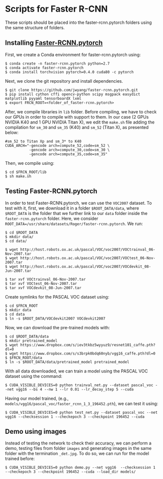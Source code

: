 # Scripts for Faster R-CNN 

These scripts should be placed into the faster-rcnn.pytorch folders using the same structure of folders.

## Installing [Faster-RCNN.pytorch](https://github.com/jwyang/faster-rcnn.pytorch)

First, we create a Conda environment for faster-rcnn.pytorch using:

```
$ conda create -n faster-rcnn.pytorch python=2.7
$ conda activate faster-rcnn.pytorch
$ conda install torchvision pytorch=0.4.0 cuda80 -c pytorch
```

Next, we clone the git repository and install dependencies.

```
$ git clone https://github.com/jwyang/faster-rcnn.pytorch.git
$ pip install cython cffi opencv-python scipy msgpack easydict matplotlib pyyaml tensorboardX lxml
$ export FRCN_ROOT=<folder_of_faster-rcnn.pytorch>
```

After, we compile libraries in `lib` folder. Before compiling, we have to check our GPUs in order to compile with support to them. In our case (2 GPUs NVIDIA K40 and 1 GPU NVIDIA Titan X), we edit the `make.sh` file adding the compilation for `sm_30` and `sm_35` (K40) and `sm_52` (Titan X), as presented below:

```
#sm_52 to Titan Xp and sm_3* to K40
CUDA_ARCH="-gencode arch=compute_52,code=sm_52 \
           -gencode arch=compute_30,code=sm_30 \
           -gencode arch=compute_35,code=sm_35"
```

Then, we compile using:

```
$ cd $FRCN_ROOT/lib
$ sh make.sh
```

## Testing Faster-RCNN.pytorch

In order to test Faster-RCNN.pytorch, we can use the `VOC2007` dataset. To test with it, first, we download it in a folder `$ROOT_DATA/data`, where `$ROOT_DATA` is the folder that we further link to our `data` folder inside the `faster-rcnn.pytorch` folder. Here, we consider `ROOT_DATA=/usr/share/datasets/Roger/faster-rcnn.pytorch`. We run:

```
$ cd $ROOT_DATA
$ mkdir data/
$ cd data/

$ wget http://host.robots.ox.ac.uk/pascal/VOC/voc2007/VOCtrainval_06-Nov-2007.tar
$ wget http://host.robots.ox.ac.uk/pascal/VOC/voc2007/VOCtest_06-Nov-2007.tar
$ wget http://host.robots.ox.ac.uk/pascal/VOC/voc2007/VOCdevkit_08-Jun-2007.tar

$ tar xvf VOCtrainval_06-Nov-2007.tar
$ tar xvf VOCtest_06-Nov-2007.tar
$ tar xvf VOCdevkit_08-Jun-2007.tar
```

Create symlinks for the PASCAL VOC dataset using:

```
$ cd $FRCN_ROOT
$ mkdir data
$ cd data
$ ln -s $ROOT_DATA/VOCdevkit2007 VOCdevkit2007
```

Now, we can download the pre-trained models with:

```
$ cd $ROOT_DATA/data
$ mkdir pretrained_model
$ wget https://www.dropbox.com/s/iev3tkbz5wyyuz9/resnet101_caffe.pth?dl=0
$ wget https://www.dropbox.com/s/s3brpk0bdq60nyb/vgg16_caffe.pth?dl=0
$ $FRCN_ROOT/data
$ ln -s $ROOT_DATA/data/pretrained_model pretrained_model
```

With all data downloaded, we can train a model using the PASCAL VOC dataset using the command:

```
$ CUDA_VISIBLE_DEVICES=0 python trainval_net.py --dataset pascal_voc --net vgg16 --bs 4 --nw 1 --lr 0.01 --lr_decay_step 5 --cuda
```

Having our model trained, (e.g., `models/vgg16/pascal_voc/faster_rcnn_1_3_196452.pth`), we can test it using:

```
$ CUDA_VISIBLE_DEVICES=0 python test_net.py --dataset pascal_voc --net vgg16 --checksession 1 --checkepoch 3 --checkpoint 196452 --cuda
```


## Demo using images

Instead of testing the network to check their accuracy, we can perform a demo, testing files from folder `images` and generating images in the same folder with the termination `_det.jpg`. To do so, we can run for the model trained before:

```
$ CUDA_VISIBLE_DEVICES=0 python demo.py --net vgg16  --checksession 1 --checkepoch 3 --checkpoint 196452 --cuda --load_dir models/
```

